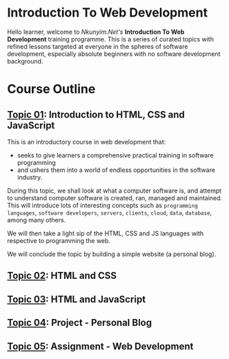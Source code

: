 #  Introduction To Web Development
Hello learner, welcome to *Nkunyim.Net's* **Introduction To Web Development** training programme. This is a series of curated topics with refined lessons targeted at everyone in the spheres of software development, especially absolute beginners with no software development background.


# Course Outline
## [Topic 01](./T01IntroductionToWebDev): Introduction to HTML, CSS and JavaScript
This is an introductory course in web development that:
+ seeks to give learners a comprehensive practical training in software programming 
+ and ushers them into a world of endless opportunities in the software industry.

During this topic, we shall look at what a computer software is, and attempt to understand computer software is created, ran, managed and maintained. This will introduce lots of interesting concepts such as `programming languages`, `software developers`, `servers`, `clients`, `cloud`, `data`, `database`, among many others.

We will then take a light sip of the HTML, CSS and JS languages with respective to programming the web.

We will conclude the topic by building a simple website (a personal blog).

## [Topic 02](./T02StylingWebsites): HTML and CSS


## [Topic 03](./T03AutomatingWebsites): HTML and JavaScript


## [Topic 04](./T04BuildingWebBlog): Project - Personal Blog


## [Topic 05](./T05WebDevAssignment): Assignment - Web Development